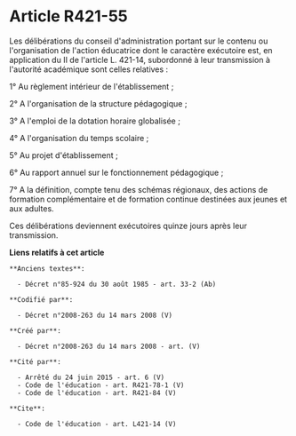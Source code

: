 # Article R421-55

Les délibérations du conseil d'administration portant sur le contenu ou l'organisation de l'action éducatrice dont le
caractère exécutoire est, en application du II de l'article L. 421-14, subordonné à leur transmission à l'autorité académique
sont celles relatives : 

1° Au règlement intérieur de l'établissement ; 

2° A l'organisation de la structure pédagogique ; 

3° A l'emploi de la dotation horaire globalisée ; 

4° A l'organisation du temps scolaire ; 

5° Au projet d'établissement ; 

6° Au rapport annuel sur le fonctionnement pédagogique ; 

7° A la définition, compte tenu des schémas régionaux, des actions de formation complémentaire et de formation continue
destinées aux jeunes et aux adultes. 

Ces délibérations deviennent exécutoires quinze jours après leur transmission.

**Liens relatifs à cet article**

	**Anciens textes**:

	  - Décret n°85-924 du 30 août 1985 - art. 33-2 (Ab)

	**Codifié par**:

	  - Décret n°2008-263 du 14 mars 2008 (V)

	**Créé par**:

	  - Décret n°2008-263 du 14 mars 2008 - art. (V)

	**Cité par**:

	  - Arrêté du 24 juin 2015 - art. 6 (V)
	  - Code de l'éducation - art. R421-78-1 (V)
	  - Code de l'éducation - art. R421-84 (V)

	**Cite**:

	  - Code de l'éducation - art. L421-14 (V)

